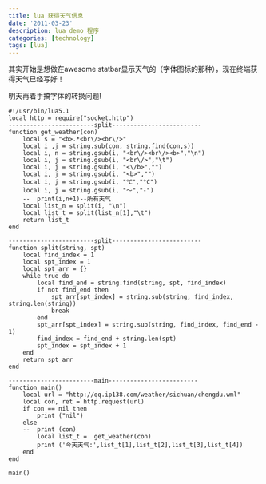 ```yaml
---
title: lua 获得天气信息
date: '2011-03-23'
description: lua demo 程序
categories: [technology]
tags: [lua]
---
```


其实开始是想做在awesome statbar显示天气的（字体图标的那种），现在终端获得天气已经写好！

明天再着手搞字体的转换问题!

    #!/usr/bin/lua5.1
    local http = require("socket.http")
    ------------------------split-------------------------
    function get_weather(con)
        local s = "<b>.*<br\/><br\/>"
        local i ,j = string.sub(con, string.find(con,s))
        local i, n = string.gsub(i, "<br\/><br\/><b>","\n")
        local i, j = string.gsub(i, "<br\/>","\t")
        local i, j = string.gsub(i, "<\/b>","")
        local i, j = string.gsub(i, "<b>","")
        local i, j = string.gsub(i, "℃","°C")
        local i, j = string.gsub(i, "～","-")
        --  print(i,n+1)--所有天气
        local list_n = split(i, "\n")
        local list_t = split(list_n[1],"\t")
        return list_t
    end
     
    ------------------------split-------------------------
    function split(string, spt)
        local find_index = 1
        local spt_index = 1
        local spt_arr = {}
        while true do
            local find_end = string.find(string, spt, find_index)
            if not find_end then
                spt_arr[spt_index] = string.sub(string, find_index, string.len(string))
                break
            end
            spt_arr[spt_index] = string.sub(string, find_index, find_end - 1)
            find_index = find_end + string.len(spt)
            spt_index = spt_index + 1
        end
        return spt_arr
    end
     
    ------------------------main-------------------------
    function main()
        local url = "http://qq.ip138.com/weather/sichuan/chengdu.wml"
        local con, ret = http.request(url)
        if con == nil then
            print ("nil")
        else
        --  print (con)
            local list_t =  get_weather(con)
            print ('今天天气:',list_t[1],list_t[2],list_t[3],list_t[4])
        end
    end
     
    main()
